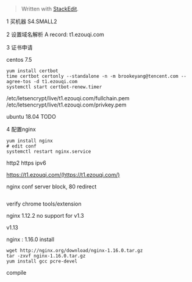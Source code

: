 


> Written with [StackEdit](https://stackedit.io/).


1 买机器
S4.SMALL2

2 设置域名解析
A record: t1.ezouqi.com

3 证书申请

centos 7.5
```
yum install certbot
time certbot certonly --standalone -n -m brookeyang@tencent.com --agree-tos -d t1.ezouqi.com
systemctl start certbot-renew.timer
```
/etc/letsencrypt/live/t1.ezouqi.com/fullchain.pem
/etc/letsencrypt/live/t1.ezouqi.com/privkey.pem


ubuntu 18.04
TODO

4 配置nginx
```
yum install nginx
# edit conf
systemctl restart nginx.service
```
http2
https
ipv6

https://t1.ezouqi.com/(https://t1.ezouqi.com/)

nginx conf server block, 80 redirect
```
```

verify chrome tools/extension

nginx 1.12.2 no support for v1.3

v1.13


nginx : 1.16.0 install
```
wget http://nginx.org/download/nginx-1.16.0.tar.gz
tar -zxvf nginx-1.16.0.tar.gz
yum install gcc pcre-devel 
```
compile
<!--stackedit_data:
eyJoaXN0b3J5IjpbNDk4NDA2MjUwLC0xOTU3MjI1MzMxLC0xNj
YzMzAwNjQ2LDIyMzA4MjQ2MSwxNTU2NTE5OTEyLC04NDcwMDA5
MTYsMjEwMjIxMTIyMSwtMjY3Njk1NTY4XX0=
-->